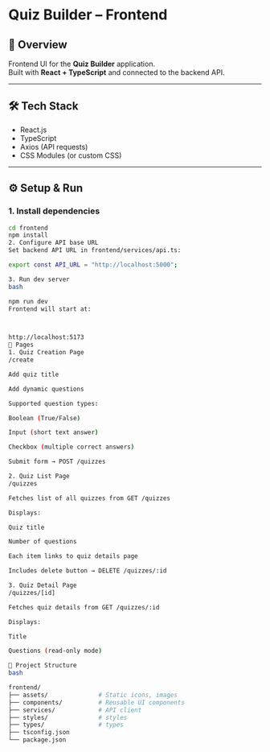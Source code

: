 # Quiz Builder – Frontend

## 🚀 Overview
Frontend UI for the **Quiz Builder** application.  
Built with **React + TypeScript** and connected to the backend API.  

---

## 🛠 Tech Stack
- React.js 
- TypeScript
- Axios (API requests)
- CSS Modules (or custom CSS)

---

## ⚙️ Setup & Run

### 1. Install dependencies
```bash
cd frontend
npm install
2. Configure API base URL
Set backend API URL in frontend/services/api.ts:

export const API_URL = "http://localhost:5000";

3. Run dev server
bash

npm run dev
Frontend will start at:



http://localhost:5173
📌 Pages
1. Quiz Creation Page
/create

Add quiz title

Add dynamic questions

Supported question types:

Boolean (True/False)

Input (short text answer)

Checkbox (multiple correct answers)

Submit form → POST /quizzes

2. Quiz List Page
/quizzes

Fetches list of all quizzes from GET /quizzes

Displays:

Quiz title

Number of questions

Each item links to quiz details page

Includes delete button → DELETE /quizzes/:id

3. Quiz Detail Page
/quizzes/[id]

Fetches quiz details from GET /quizzes/:id

Displays:

Title

Questions (read-only mode)

📂 Project Structure
bash

frontend/
├── assets/              # Static icons, images
├── components/          # Reusable UI components
├── services/            # API client
├── styles/              # styles
├── types/               # types   
├── tsconfig.json
└── package.json